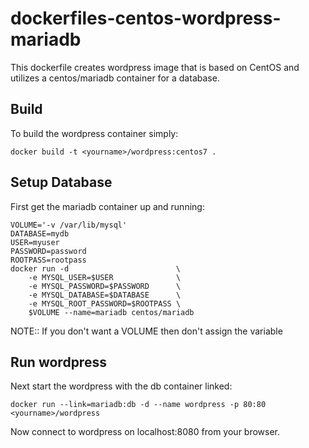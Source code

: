 dockerfiles-centos-wordpress-mariadb
====================================

This dockerfile creates wordpress image that is based on CentOS and
utilizes a centos/mariadb container for a database.

Build
-----

To build the wordpress container simply:

```
docker build -t <yourname>/wordpress:centos7 .

```

Setup Database
--------------

First get the mariadb container up and running:

```
VOLUME='-v /var/lib/mysql'
DATABASE=mydb
USER=myuser
PASSWORD=password
ROOTPASS=rootpass
docker run -d                        \
    -e MYSQL_USER=$USER              \
    -e MYSQL_PASSWORD=$PASSWORD      \
    -e MYSQL_DATABASE=$DATABASE      \
    -e MYSQL_ROOT_PASSWORD=$ROOTPASS \
    $VOLUME --name=mariadb centos/mariadb
```
NOTE:: If you don't want a VOLUME then don't assign the variable

Run wordpress
-------------

Next start the wordpress with the db container linked:

```
docker run --link=mariadb:db -d --name wordpress -p 80:80 <yourname>/wordpress
```

Now connect to wordpress on localhost:8080 from your browser.
